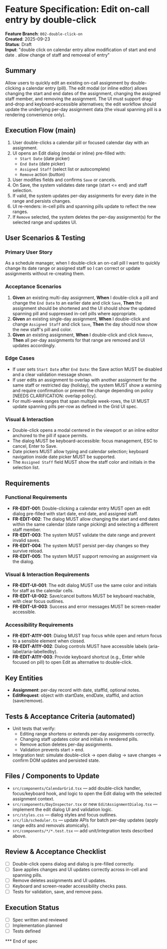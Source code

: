 # Feature Specification: Edit on-call entry by double-click

**Feature Branch**: `002-double-click-on`  
**Created**: 2025-09-23  
**Status**: Draft  
**Input**: "double click on calendar entry allow modification of start and end date . allow change of staff and removeal of entry"

## Summary

Allow users to quickly edit an existing on-call assignment by double-clicking a calendar entry (pill). The edit modal (or inline editor) allows changing the start and end dates of the assignment, changing the assigned staff member, and removing the assignment. The UI must support drag-and-drop and keyboard-accessible alternatives; the edit workflow should update the underlying per-day assignment data (the visual spanning pill is a rendering convenience only).

## Execution Flow (main)

1. User double-clicks a calendar pill or focused calendar day with an assignment.
2. UI opens an Edit dialog (modal or inline) pre-filled with:
	 - `Start Date` (date picker)
	 - `End Date` (date picker)
	 - `Assigned Staff` (select list or autocomplete)
	 - `Remove` action (button)
3. User modifies fields and confirms `Save` or cancels.
4. On Save, the system validates date range (start <= end) and staff selection.
5. If valid, the system updates per-day assignments for every date in the range and persists changes.
6. UI re-renders: in-cell pills and spanning pills update to reflect the new ranges.
7. If `Remove` selected, the system deletes the per-day assignment(s) for the selected range and updates UI.

## User Scenarios & Testing

### Primary User Story
As a schedule manager, when I double-click an on-call pill I want to quickly change its date range or assigned staff so I can correct or update assignments without re-creating them.

### Acceptance Scenarios
1. **Given** an existing multi-day assignment, **When** I double-click a pill and change the `End Date` to an earlier date and click `Save`, **Then** the assignment should be shortened and the UI should show the updated spanning pill and suppressed in-cell pills where appropriate.
2. **Given** an existing single-day assignment, **When** I double-click and change `Assigned Staff` and click `Save`, **Then** the day should now show the new staff's pill and color.
3. **Given** an existing assignment, **When** I double-click and click `Remove`, **Then** all per-day assignments for that range are removed and UI updates accordingly.

### Edge Cases
- If user sets `Start Date` after `End Date`: the Save action MUST be disabled and a clear validation message shown.
- If user edits an assignment to overlap with another assignment for the same staff or restricted day (holiday), the system MUST show a warning and require confirmation or prevent the change depending on policy [NEEDS CLARIFICATION: overlap policy].
- For multi-week ranges that span multiple week-rows, the UI MUST update spanning pills per-row as defined in the Grid UI spec.

### Visual & Interaction
- Double-click opens a modal centered in the viewport or an inline editor anchored to the pill if space permits.
- The dialog MUST be keyboard-accessible: focus management, ESC to cancel, Enter to Save.
- Date pickers MUST allow typing and calendar selection; keyboard navigation inside date picker MUST be supported.
- The `Assigned Staff` field MUST show the staff color and initials in the selection list.

## Requirements

### Functional Requirements
- **FR-EDIT-001**: Double-clicking a calendar entry MUST open an edit dialog pre-filled with start date, end date, and assigned staff.
- **FR-EDIT-002**: The dialog MUST allow changing the start and end dates within the same calendar (date range picking) and selecting a different staff member.
- **FR-EDIT-003**: The system MUST validate the date range and prevent invalid saves.
- **FR-EDIT-004**: The system MUST persist per-day changes so they survive reload.
- **FR-EDIT-005**: The system MUST support removing an assignment via the dialog.

### Visual & Interaction Requirements
- **FR-EDIT-UI-001**: The edit dialog MUST use the same color and initials for staff as the calendar cells.
- **FR-EDIT-UI-002**: Save/cancel buttons MUST be keyboard reachable, with clear focus outlines.
- **FR-EDIT-UI-003**: Success and error messages MUST be screen-reader accessible.

### Accessibility Requirements
- **FR-EDIT-A11Y-001**: Dialog MUST trap focus while open and return focus to a sensible element when closed.
- **FR-EDIT-A11Y-002**: Dialog controls MUST have accessible labels (aria-label/aria-labelledby).
- **FR-EDIT-A11Y-003**: Provide keyboard shortcut (e.g., Enter while focused on pill) to open Edit as alternative to double-click.

## Key Entities
- **Assignment**: per-day record with date, staffId, optional notes.
- **EditRequest**: object with startDate, endDate, staffId, and action (save/remove).

## Tests & Acceptance Criteria (automated)
- Unit tests that verify:
	- Editing range shortens or extends per-day assignments correctly.
	- Changing staff updates color and initials in rendered pills.
	- Remove action deletes per-day assignments.
	- Validation prevents start > end.
- Integration test: simulate double-click → open dialog → save changes → confirm DOM updates and persisted state.

## Files / Components to Update
- `src/components/CalendarGrid.tsx` — add double-click handler, focus/keyboard hook, and logic to open the Edit dialog with the selected assignment context.
- `src/components/DayInspector.tsx` or new `EditAssignmentDialog.tsx` — implement the edit dialog UI and validation logic.
- `src/styles.css` — dialog styles and focus outlines.
- `src/lib/scheduler.ts` — update APIs for batch per-day updates (apply range edits and removals atomically).
- `src/components/*/*.test.tsx` — add unit/integration tests described above.

## Review & Acceptance Checklist
- [ ] Double-click opens dialog and dialog is pre-filled correctly.
- [ ] Save applies changes and UI updates correctly across in-cell and spanning pills.
- [ ] Remove deletes assignments and UI updates.
- [ ] Keyboard and screen-reader accessibility checks pass.
- [ ] Tests for validation, save, and remove pass.

## Execution Status
- [ ] Spec written and reviewed
- [ ] Implementation planned
- [ ] Tests defined

*** End of spec

